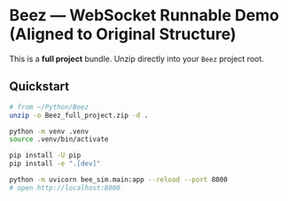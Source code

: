# Beez — WebSocket Runnable Demo (Aligned to Original Structure)

This is a **full project** bundle. Unzip directly into your `Beez` project root.

## Quickstart
```bash
# from ~/Python/Beez
unzip -o Beez_full_project.zip -d .

python -m venv .venv
source .venv/bin/activate

pip install -U pip
pip install -e ".[dev]"

python -m uvicorn bee_sim.main:app --reload --port 8000
# open http://localhost:8000
```
